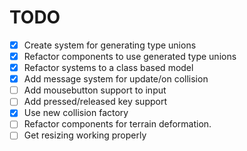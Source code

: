 # TODO
- [x] Create system for generating type unions
- [x] Refactor components to use generated type unions
- [x] Refactor systems to a class based model
- [x] Add message system for update/on collision
- [ ] Add mousebutton support to input
- [ ] Add pressed/released key support
- [x] Use new collision factory
- [ ] Refactor components for terrain deformation.
- [ ] Get resizing working properly